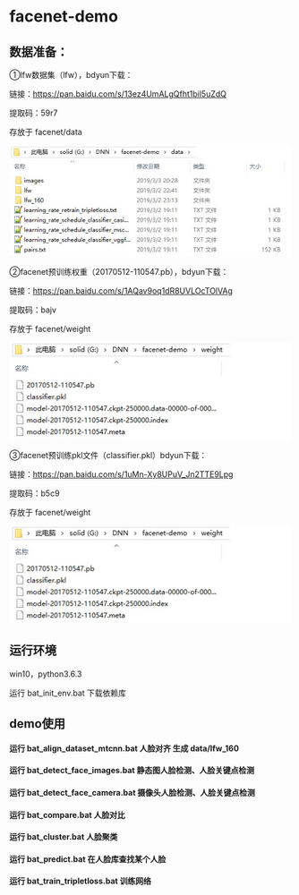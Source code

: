 # facenet-demo

## 数据准备：

①lfw数据集（lfw），bdyun下载：

链接：https://pan.baidu.com/s/13ez4UmALgQfht1bil5uZdQ

提取码：59r7 

存放于 facenet/data

![image](https://github.com/1024210879/facenet-demo/blob/master/data/images/path_lfw.jpg)

②facenet预训练权重（20170512-110547.pb），bdyun下载：

链接：https://pan.baidu.com/s/1AQav9oq1dR8UVLOcTOlVAg

提取码：bajv

存放于 facenet/weight

![image](https://github.com/1024210879/facenet-demo/blob/master/data/images/path_weight.jpg)

③facenet预训练pkl文件（classifier.pkl）bdyun下载：

链接：https://pan.baidu.com/s/1uMn-Xy8UPuV_Jn2TTE9Lpg

提取码：b5c9

存放于 facenet/weight

![image](https://github.com/1024210879/facenet-demo/blob/master/data/images/path_pkl.jpg)

## 运行环境

win10，python3.6.3

运行 bat_init_env.bat 下载依赖库

## demo使用

#### 运行 bat_align_dataset_mtcnn.bat 人脸对齐 生成 data/lfw_160

#### 运行 bat_detect_face_images.bat 静态图人脸检测、人脸关键点检测

#### 运行 bat_detect_face_camera.bat 摄像头人脸检测、人脸关键点检测

#### 运行 bat_compare.bat 人脸对比

#### 运行 bat_cluster.bat 人脸聚类

#### 运行 bat_predict.bat 在人脸库查找某个人脸

#### 运行 bat_train_tripletloss.bat 训练网络
